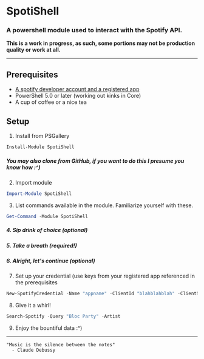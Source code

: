 
# SpotiShell
### A powershell module used to interact with the Spotify API.

**This is a work in progress, as such, some portions may not be production quality or work at all.**

---

## Prerequisites
* [A spotify developer account and a registered app](https://developer.spotify.com/documentation/web-api/quick-start/)
* PowerShell 5.0 or later (working out kinks in Core)
* A cup of coffee or a nice tea

## Setup
1. Install from PSGallery
```powershell
Install-Module SpotiShell
```

##### You may also clone from GitHub, if you want to do this I presume you know how :^)

2. Import module
```powershell
Import-Module SpotiShell
```
3. List commands available in the module.  Familiarize yourself with these.
```powershell
Get-Command -Module SpotiShell
```
##### 4. Sip drink of choice (optional)
##### 5. Take a breath (required!)
##### 6. Alright, let's continue (optional)
7. Set up your credential (use keys from your registered app referenced in the prerequisites
```powershell
New-SpotifyCredential -Name "appname" -ClientId "blahblahblah" -ClientSecret "blahblahblahblah"
```
8. Give it a whirl!
```powershell
Search-Spotify -Query "Bloc Party" -Artist
```
9. Enjoy the bountiful data :^)
---
>
```
"Music is the silence between the notes"
  - Claude Debussy
```